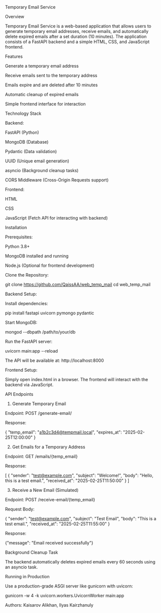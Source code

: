 Temporary Email Service

Overview

Temporary Email Service is a web-based application that allows users to generate temporary email addresses, receive emails, and automatically delete expired emails after a set duration (10 minutes). The application consists of a FastAPI backend and a simple HTML, CSS, and JavaScript frontend.

Features

Generate a temporary email address

Receive emails sent to the temporary address

Emails expire and are deleted after 10 minutes

Automatic cleanup of expired emails

Simple frontend interface for interaction

Technology Stack

Backend:

FastAPI (Python)

MongoDB (Database)

Pydantic (Data validation)

UUID (Unique email generation)

asyncio (Background cleanup tasks)

CORS Middleware (Cross-Origin Requests support)

Frontend:

HTML

CSS

JavaScript (Fetch API for interacting with backend)

Installation

Prerequisites:

Python 3.8+

MongoDB installed and running

Node.js (Optional for frontend development)

Clone the Repository:

git clone https://github.com/QaissAA/web_temp_mail
cd web_temp_mail

Backend Setup:

Install dependencies:

pip install fastapi uvicorn pymongo pydantic

Start MongoDB:

mongod --dbpath /path/to/your/db

Run the FastAPI server:

uvicorn main:app --reload

The API will be available at: http://localhost:8000

Frontend Setup:

Simply open index.html in a browser. The frontend will interact with the backend via JavaScript.

API Endpoints

1. Generate Temporary Email

Endpoint: POST /generate-email/

Response:

{
  "temp_email": "a1b2c3d4@tempmail.local",
  "expires_at": "2025-02-25T12:00:00"
}

2. Get Emails for a Temporary Address

Endpoint: GET /emails/{temp_email}

Response:

[
  {
    "sender": "test@example.com",
    "subject": "Welcome!",
    "body": "Hello, this is a test email.",
    "received_at": "2025-02-25T11:50:00"
  }
]

3. Receive a New Email (Simulated)

Endpoint: POST /receive-email/{temp_email}

Request Body:

{
  "sender": "test@example.com",
  "subject": "Test Email",
  "body": "This is a test email.",
  "received_at": "2025-02-25T11:55:00"
}

Response:

{"message": "Email received successfully"}

Background Cleanup Task

The backend automatically deletes expired emails every 60 seconds using an asyncio task.

Running in Production

Use a production-grade ASGI server like gunicorn with uvicorn:

gunicorn -w 4 -k uvicorn.workers.UvicornWorker main:app



Authors: Kaisarov Alikhan, Ilyas Kairzhanuly



